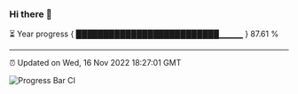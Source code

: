 ### Hi there 👋

⏳ Year progress { ██████████████████████████▁▁▁▁ } 87.61 %

---

⏰ Updated on Wed, 16 Nov 2022 18:27:01 GMT

![Progress Bar CI](https://github.com/ZhaoGui/ZhaoGui/workflows/Progress%20Bar%20CI/badge.svg)
